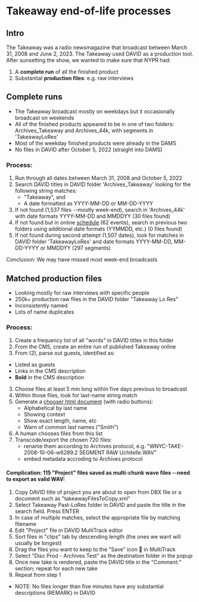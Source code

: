 # Takeaway end-of-life processes
## Intro
The Takeaway was a radio newsmagazine that broadcast between March 31, 2008 and June 2, 2023. 
The Takeaway used DAVID as a production tool.
After sunsetting the show, we wanted to make sure that NYPR had:
1. A **complete run** of all the finished product
2. Substantial **production files**: e.g. raw interviews
## Complete runs
- The Takeaway broadcast mostly on weekdays but it occasionally broadcast on weekends
- All of the finished products appeared to be in one of two folders: Archives_Takeaway and Archives_44k, with segments in 'TakeawayLoRes'
- Most of the weekday finished products were already in the DAMS
- No files in DAVID after October 5, 2022 (straight into DAMS)

### Process:
1. Run through all dates between March 31, 2008 and October 5, 2022
2. Search DAVID titles in DAVID folder 'Archives_Takeaway' looking for the following string matches:
    - "Takeaway", and
    - A date formatted as YYYY-MM-DD or MM-DD-YYYY
3. If not found (1,537 files --mostly week-end), search in 'Archives_44k' with date formats YYYY-MM-DD and MMDDYY (30 files found)
4. If not found but in online [schedule](https://www.wnyc.org/schedule/2023/oct/31/) (62 events), search in previous two folders using additional date formats (YYMMDD, etc.) (0 files found)
5. If not found during second attempt (1,507 dates), look for matches in DAVID folder 'TakeawayLoRes' and date formats YYYY-MM-DD, MM-DD-YYYY or MMDDYY (297 segments)

Conclusion: We may have missed most week-end broadcasts

## Matched production files
- Looking mostly for raw interviews with specific people
- 250k+ production raw files in the DAVID folder "Takeaway Lo Res" 
- Inconsistently named
- Lots of name duplicates

### Process:
1. Create a frequency list of all "words" in DAVID titles in this folder
2. From the CMS, create an entire run of published Takeaway online
3. From (2), parse out guests, identified as:
  - Listed as guests
  - Links in the CMS description
  - **Bold** in the CMS description
3. Choose files at least 5 min long within five days previous to broadcast
4. Within those files, look for last-name string match
5. Generate a [chooser html document](https://marcossueiro.github.io/takeawayChoose/) (with radio buttons):
    - Alphabetical by last name
    - Showing context
    - Show exact length, name, etc
    - Warn of common last names ("Smith")
6. A human chooses files from this list
7. Transcode/export the chosen 720 files:
    - rename them according to Archives protocol, e.g. "WNYC-TAKE-2008-10-06-w6289.2 SEGMENT RAW Uchitelle.WAV"
    - embed metadata accroding to Archives protocol


#### Complication: 115 "Project" files saved as multi-chunk wave files --need to export as valid WAV:
  1. Copy DAVID title of project you are about to open from DBX file or a document such as "takeawayFilesToCopy.xml"
  2. Select Takeaway Past-LoRes folder in DAVID and paste the title in the search field. Press ENTER
  3. In case of multiple matches, select the appropriate file by matching filename
  4. Edit "Project" file in DAVID MultiTrack editor
  5. Sort files in "clips" tab by descending length (the ones we want will usually be longest)
  6. Drag the files you want to keep to the "Save" icon 💾 in MultiTrack
  7. Select "Disc Prod - Archives Test" as the destination folder in the popup
  8. Once new take is rendered, paste the DAVID title in the "Comment:" section; repeat for each new take
  9. Repeat from step 1

- NOTE: No files longer than five minutes have any substantial descriptions (REMARK) in DAVID
 



